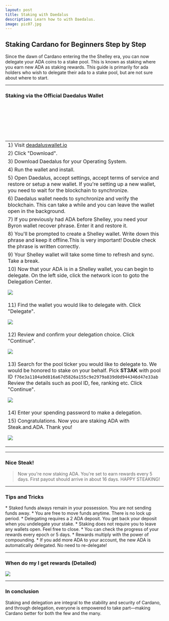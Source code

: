 ```yaml
---
layout: post
title: Staking with Daedalus
description: Learn how to with Daedalus.
image: pic07.jpg
---
```



## Staking Cardano for Beginners Step by Step

Since the dawn of Cardano entering the the Shelley era, you can now delegate your ADA coins to a stake pool. This is known as staking where you earn new ADA as staking rewards. This guide is primarily for ada holders who wish to delegate their ada to a stake pool, but are not sure about where to start.

------------

### Staking via the Official Daedalus Wallet

<section>
	<div class="table-wrapper">
		<table>
			<tbody>
				<tr>
					<td>1) Visit <a href="https://daedaluswallet.io/">deadaluswallet.io</a></td>
				</tr>
				<tr>
					<td>2) Click "Download".</td>
				</tr>
				<tr>
					<td>3) Download Daedalus for your Operating System.</td>
				</tr>
				<tr>
					<td>4) Run the wallet and install.</td>
				</tr>
				<tr>
					<td>5) Open Daedalus, accept settings, accept terms of service and restore or setup a new wallet. If you're setting up a new wallet, you need to wait for the blockchain to synchronize.</td>
				</tr>		
				<tr>
					<td>6) Daedalus wallet needs to synchronize and verify the blockchain. This can take a while and you can leave the wallet open in the background.</td>
				</tr>	
				<tr>
					<td>7) If you previously had ADA before Shelley, you need your Byron wallet recover phrase. Enter it and restore it.</td>
				</tr>		
				<tr>
					<td>8) You'll be prompted to create a Shelley wallet. Write down this phrase and keep it offline.This is very important! Double check the phrase is written correctly.</td>
				</tr>
				<tr>
					<td>9) Your Shelley wallet will take some time to refresh and sync. Take a break.</td>
				</tr>
				<tr>
					<td>10) Now that your ADA is in a Shelley wallet, you can begin to delegate. On the left side, click the network icon to goto the Delegation Center.<br>

<span class="image fit"><img src="/ada/assets/images/daed1.png"></span></td>
				</tr>		
				<tr>
					<td>11) Find the wallet you would like to delegate with. Click "Delegate".<br>

<span class="image fit"><img src="/ada/assets/images/daed2.png"></span></td>
				</tr>		
				<tr>
					<td>12) Review and confirm your delegation choice. Click "Continue".<br>

<span class="image fit"><img src="/ada/assets/images/daed3.png"></span></td>
				</tr>		
				<tr>
					<td>13) Search for the pool ticker you would like to delegate to. We would be honored to stake on your behalf. Pick <b>ST3AK</b> with pool ID  <code>f76e3a1104a9d816a67d5826a155c9e2979a839d0d944346d47e33ab</code> Review the details such as pool ID, fee, ranking etc. Click "Continue".<br>

<span class="image fit"><img src="/ada/assets/images/daed4.png"></span></td>
				</tr>		
				<tr>
					<td>14) Enter your spending password to make a delegation.</td>
				</tr>		
				<tr>
					<td>15) Congratulations. Now you are staking ADA with Steak.and.ADA. Thank you!<br>

<span class="image fit"><img src="/ada/assets/images/daed5.png"></span></td>
				</tr>						
			</tbody>
		</table>
	</div>
</section>

------------

<h3>Nice Steak!</h3>
<blockquote>Now you're now staking ADA. You're set to earn rewards every 5 days. First payout should arrive in about 16 days. HAPPY STEAKING! </blockquote>

------------

<h3>Tips and Tricks</h3>
* Staked funds always remain in your possession. You are not sending funds away.
* You are free to move funds anytime. There is no lock up period.
* Delegating requires a 2 ADA deposit. You get back your deposit when you undelegate your stake.
* Staking does not require you to leave any wallets open. Feel free to close.
* You can check the progress of your rewards every epoch or 5 days.
* Rewards multiply with the power of compounding.
* If you add more ADA to your account, the new ADA is automatically delegated. No need to re-delegate!

------------

<h3>When do my I get rewards (Detailed)</h3>
<span class="image fit"><img src="/ada/assets/images/delegation-cycle.png"></span>

------------

<h3>In conclusion</h3>
Staking and delegation are integral to the stability and security of Cardano, and through delegation, everyone is empowered to take part—making Cardano better for both the few and the many.
